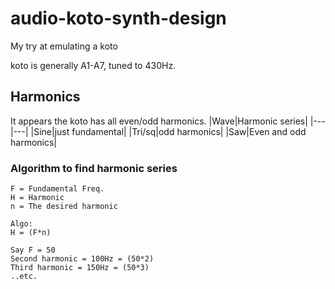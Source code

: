 # audio-koto-synth-design
My try at emulating a koto

koto is generally A1-A7, tuned to 430Hz. 

## Harmonics

It appears the koto has all even/odd harmonics.
|Wave|Harmonic series|
|---|---|
|Sine|just fundamental|
|Tri/sq|odd harmonics|
|Saw|Even and odd harmonics|

### Algorithm to find harmonic series
```
F = Fundamental Freq.
H = Harmonic
n = The desired harmonic

Algo:
H = (F*n) 

Say F = 50
Second harmonic = 100Hz = (50*2)
Third harmonic = 150Hz = (50*3)
..etc.
```
